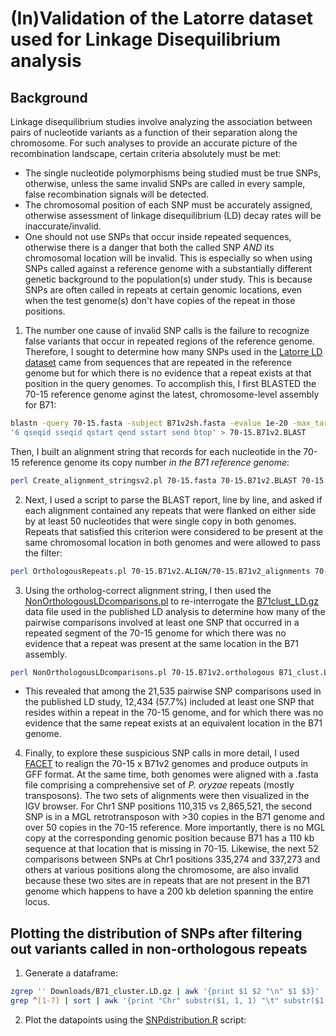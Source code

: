 # (In)Validation of the Latorre dataset used for Linkage Disequilibrium analysis

## Background
Linkage disequilibrium studies involve analyzing the association between pairs of nucleotide variants as a function of their separation along the chromosome. For such analyses to provide an accurate picture of the recombination landscape, certain criteria absolutely must be met:
- The single nucleotide polymorphisms being studied must be true SNPs, otherwise, unless the same invalid SNPs are called in every sample, false recombination signals will be detected.
- The chromosomal position of each SNP must be accurately assigned, otherwise assessment of linkage disequilibrium (LD) decay rates will be inaccurate/invalid.
- One should not use SNPs that occur inside repeated sequences, otherwise there is a danger that both the called SNP *AND* its chromosomal location will be invalid. This is especially so when using SNPs called against a reference genome with a substantially different genetic background to the population(s) under study. This is because SNPs are often called in repeats at certain genomic locations, even when the test genome(s) don't have copies of the repeat in those positions.
1. The number one cause of invalid SNP calls is the failure to recognize false variants that occur in repeated regions of the reference genome. Therefore, I sought to determine how many SNPs used in the [Latorre LD dataset](https://github.com/Burbano-Lab/wheat-clonal-linage/blob/main/data/04_Recombination/B71_cluster.LD.gz) came from sequences that are repeated in the reference genome but for which there is no evidence that a repeat exists at that position in the query genomes. To accomplish this, I first BLASTED the 70-15 reference genome aginst the latest, chromosome-level assembly for B71:
```bash
blastn -query 70-15.fasta -subject B71v2sh.fasta -evalue 1e-20 -max_target_seqs 20000 -outfmt \
'6 qseqid sseqid qstart qend sstart send btop' > 70-15.B71v2.BLAST
```
Then, I built an alignment string that records for each nucleotide in the 70-15 reference genome its copy number *in the B71 reference genome*:
```bash
perl Create_alignment_stringsv2.pl 70-15.fasta 70-15.B71v2.BLAST 70-15.B71v2.ALIGN
```
2. Next, I used a script to parse the BLAST report, line by line, and asked if each alignment contained any repeats that were flanked on either side by at least 50 nucleotides that were single copy in both genomes. Repeats that satisfied this criterion were considered to be present at the same chromosomal location in both genomes and were allowed to pass the filter:
```bash
perl OrthologousRepeats.pl 70-15.B71v2.ALIGN/70-15.B71v2_alignments 70-15.B71v2.BLAST
```
3. Using the ortholog-correct alignment string, I then used the [NonOrthologousLDcomparisons.pl](/scripts/NonOrthologousLDcomparisons.pl) to re-interrogate the [B71clust_LD.gz](https://github.com/Burbano-Lab/wheat-clonal-linage/blob/main/data/04_Recombination/B71_cluster.LD.gz) data file used in the published LD analysis to determine how many of the pairwise comparisons involved at least one SNP that occurred in a repeated segment of the 70-15 genome for which there was no evidence that a repeat was present at the same location in the B71 assembly.
```bash
perl NonOrthologousLDcomparisons.pl 70-15.B71v2.orthologous B71_clust.LD.gz
```
- This revealed that among the 21,535 pairwise SNP comparisons used in the published LD study, 12,434 (57.7%) included at least one SNP that resides within a repeat in the 70-15 genome, and for which there was no evidence that the same repeat exists at an equivalent location in the B71 genome.

4. Finally, to explore these suspicious SNP calls in more detail, I used [FACET]() to realign the 70-15 x B71v2 genomes and produce outputs in GFF format. At the same time, both genomes were aligned with a .fasta file comprising a comprehensive set of *P. oryzae* repeats (mostly transposons). The two sets of alignments were then visualized in the IGV browser. For Chr1 SNP positions 110,315 vs 2,865,521, the second SNP is in a MGL retrotransposon with >30 copies in the B71 genome and over 50 copies in the 70-15 reference. More importantly, there is no MGL copy at the corresponding genomic position because B71 has a 110 kb sequence at that location that is missing in 70-15. Likewise, the next 52 comparisons between SNPs at Chr1 positions 335,274 and 337,273 and others at various positions along the chromosome, are also invalid because these two sites are in repeats that are not present in the B71 genome which happens to have a 200 kb deletion spanning the entire locus.
## Plotting the distribution of SNPs after filtering out variants called in non-orthologous repeats
1. Generate a dataframe:
```bash
zgrep '' Downloads/B71_cluster.LD.gz | awk '{print $1 $2 "\n" $1 $3}' | grep -v super | \
grep ^[1-7] | sort | awk '{print "Chr" substr($1, 1, 1) "\t" substr($1, 2, 7)}' > LD_data_distr.txt
```
2. Plot the datapoints using the [SNPdistribution.R](/scripts/SNPdistribution.R) script:
